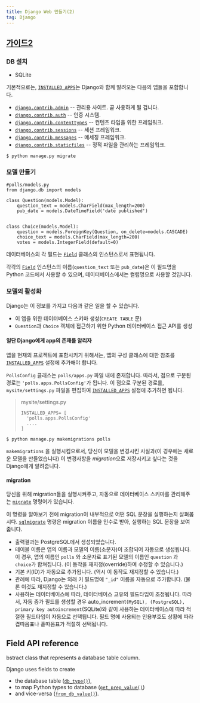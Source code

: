 ```yaml
---
title: Django Web 만들기(2)
tag: Django
---
```




## [가이드2](https://docs.djangoproject.com/ko/3.1/intro/tutorial02/)



### DB 설치

- SQLite

기본적으로는, [`INSTALLED_APPS`](https://docs.djangoproject.com/ko/3.1/ref/settings/#std:setting-INSTALLED_APPS)는 Django와 함께 딸려오는 다음의 앱들을 포함합니다.

- [`django.contrib.admin`](https://docs.djangoproject.com/ko/3.1/ref/contrib/admin/#module-django.contrib.admin) -- 관리용 사이트. 곧 사용하게 될 겁니다.
- [`django.contrib.auth`](https://docs.djangoproject.com/ko/3.1/topics/auth/#module-django.contrib.auth) -- 인증 시스템.
- [`django.contrib.contenttypes`](https://docs.djangoproject.com/ko/3.1/ref/contrib/contenttypes/#module-django.contrib.contenttypes) -- 컨텐츠 타입을 위한 프레임워크.
- [`django.contrib.sessions`](https://docs.djangoproject.com/ko/3.1/topics/http/sessions/#module-django.contrib.sessions) -- 세션 프레임워크.
- [`django.contrib.messages`](https://docs.djangoproject.com/ko/3.1/ref/contrib/messages/#module-django.contrib.messages) -- 메세징 프레임워크.
- [`django.contrib.staticfiles`](https://docs.djangoproject.com/ko/3.1/ref/contrib/staticfiles/#module-django.contrib.staticfiles) -- 정적 파일을 관리하는 프레임워크.

```
$ python manage.py migrate
```



### 모델 만들기

```
#polls/models.py
from django.db import models

class Question(models.Model):
    question_text = models.CharField(max_length=200)
    pub_date = models.DateTimeField('date published')


class Choice(models.Model):
    question = models.ForeignKey(Question, on_delete=models.CASCADE)
    choice_text = models.CharField(max_length=200)
    votes = models.IntegerField(default=0)
```

데이터베이스의 각 필드는 [`Field`](https://docs.djangoproject.com/ko/3.1/ref/models/fields/#django.db.models.Field) 클래스의 인스턴스로서 표현됩니다.

각각의 [`Field`](https://docs.djangoproject.com/ko/3.1/ref/models/fields/#django.db.models.Field) 인스턴스의 이름(`question_text` 또는 `pub_date`)은 이 필드명을 Python 코드에서 사용할 수 있으며, 데이터베이스에서는 컬럼명으로 사용할 것입니다.



### 모델의 활성화

Django는 이 정보를 가지고 다음과 같은 일을 할 수 있습니다.

- 이 앱을 위한 데이터베이스 스키마 생성(`CREATE TABLE` 문)
- `Question`과 `Choice` 객체에 접근하기 위한 Python 데이터베이스 접근 API를 생성

#### 일단 Django에게 app의 존재를 알리자

 앱을 현재의 프로젝트에 포함시키기 위해서는, 앱의 구성 클래스에 대한 참조를 [`INSTALLED_APPS`](https://docs.djangoproject.com/ko/3.1/ref/settings/#std:setting-INSTALLED_APPS) 설정에 추가해야 합니다.

 `PollsConfig` 클래스는 `polls/apps.py` 파일 내에 존재합니다. 따라서, 점으로 구분된 경로는 `'polls.apps.PollsConfig'`가 됩니다. 이 점으로 구분된 경로를, `mysite/settings.py` 파일을 편집하여 [`INSTALLED_APPS`](https://docs.djangoproject.com/ko/3.1/ref/settings/#std:setting-INSTALLED_APPS) 설정에 추가하면 됩니다. 

> mysite/settings.py
>
> ```
> INSTALLED_APPS= [
> 	'polls.apps.PollsConfig'
> 	....
> ]
> ```

```
$ python manage.py makemigrations polls
```

`makemigrations` 을 실행시킴으로서, 당신이 모델을 변경시킨 사실과(이 경우에는 새로운 모델을 만들었습니다) 이 변경사항을 *migration*으로 저장시키고 싶다는 것을 Django에게 알려줍니다.



#### migration

당신을 위해 migration들을 실행시켜주고, 자동으로 데이터베이스 스키마를 관리해주는 [`migrate`](https://docs.djangoproject.com/ko/3.1/ref/django-admin/#django-admin-migrate) 명령어가 있습니다. 

이 명령을 알아보기 전에 migration이 내부적으로 어떤 SQL 문장을 실행하는지 살펴봅시다. [`sqlmigrate`](https://docs.djangoproject.com/ko/3.1/ref/django-admin/#django-admin-sqlmigrate) 명령은 migration 이름을 인수로 받아, 실행하는 SQL 문장을 보여줍니다.

- 출력결과는 PostgreSQL에서 생성되었습니다.
- 테이블 이름은 앱의 이름과 모델의 이름(소문자)이 조합되어 자동으로 생성됩니다. 이 경우, 앱의 이름인 `polls` 와 소문자로 표기된 모델의 이름인 `question` 과 `choice`가 합쳐집니다. (이 동작을 재지정(override)하여 수정할 수 있습니다.)
- 기본 키(ID)가 자동으로 추가됩니다. (역시 이 동작도 재지정할 수 있습니다.)
- 관례에 따라, Django는 외래 키 필드명에 `"_id"` 이름을 자동으로 추가합니다. (물론 이것도 재지정할 수 있습니다.)
- 사용하는 데이터베이스에 따라, 데이터베이스 고유의 필드타입이 조정됩니다. 따라서, 자동 증가 필드를 생성할 경우 auto_increment``(MySQL), (PostgreSQL), primary key autoincrement``(SQLite)와 같이 사용하는 데이터베이스에 따라 적절한 필드타입이 자동으로 선택됩니다. 필드 명에 사용되는 인용부호도 상황에 따라 겹따옴표나 홑따옴표가 적절히 선택됩니다.



## Field API reference

bstract class that represents a database table column.

Django uses fields to create 

- the database table ([`db_type()`](https://docs.djangoproject.com/ko/3.1/ref/models/fields/#django.db.models.Field.db_type)), 
- to map Python types to database ([`get_prep_value()`](https://docs.djangoproject.com/ko/3.1/ref/models/fields/#django.db.models.Field.get_prep_value)) 
- and vice-versa ([`from_db_value()`](https://docs.djangoproject.com/ko/3.1/ref/models/fields/#django.db.models.Field.from_db_value)).